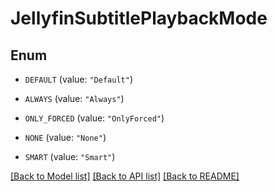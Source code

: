 # JellyfinSubtitlePlaybackMode

## Enum


* `DEFAULT` (value: `"Default"`)

* `ALWAYS` (value: `"Always"`)

* `ONLY_FORCED` (value: `"OnlyForced"`)

* `NONE` (value: `"None"`)

* `SMART` (value: `"Smart"`)


[[Back to Model list]](../README.md#documentation-for-models) [[Back to API list]](../README.md#documentation-for-api-endpoints) [[Back to README]](../README.md)



